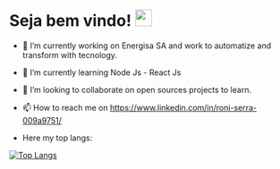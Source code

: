 # Seja bem vindo! <img src="https://raw.githubusercontent.com/MartinHeinz/MartinHeinz/master/wave.gif" width="30px">

- 🔭 I’m currently working on Energisa SA and work to automatize and transform with tecnology.
- 🌱 I’m currently learning Node Js - React Js 
- 👯 I’m looking to collaborate on open sources projects to learn.
- 📫 How to reach me on https://www.linkedin.com/in/roni-serra-009a9751/

- Here my top langs: 

[![Top Langs](https://github-readme-stats.vercel.app/api/top-langs/?username=falluk&layout=compact)](https://github.com/falluk/falluk/README.md)



